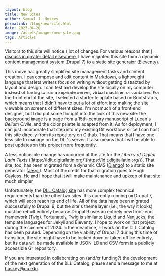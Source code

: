 ```yaml
---
layout: blog
title: New Sites
author: Samuel J. Huskey
permalink: /blog/new-site.html
date: 2023-08-20
image: /assets/images/new-site.png
tags: Articles
---
```


Visitors to this site will notice a lot of changes. For various reasons that [I discuss in greater detail elsewhere](/blog/technical-side.html), I have migrated this site from a dynamic content management system (Drupal 7) to a static site generator ([Eleventy](https://www.11ty.dev/)).

This move has greatly simplified site management tasks and content creation. I can compose and edit content in [Markdown](https://www.markdownguide.org/), a lightweight language that lets writers focus on writing without getting distracted by layout and design. I can test and develop the site locally on my computer instead of having to run a separate server, virtual machine, or container. For the front end of the site, I selected a starter template based on Bootstrap 5, which means that I didn't have to put a lot of effort into making the site viewable on screens of different sizes. I'm not much of a front-end designer, but I did put some thought into the look of this new site: the background image is a page from a 15th-century manuscript of Lucan's _Bellum Civile_, and the color palette is adapted from it. As for deployment, I can just incorporate that step into my existing Git workflow, since I can host this site directly from its repository on Github. That means that I have one less site to manage on the DLL's server. It also means that I will be able to post updates on this project more frequently.

A less noticeable change has occurred at the site for the _Library of Digital Latin Texts_ ([https://ldlt.digitallatin.org/](https://ldlt.digitallatin.org/)). That site, too, has been migrated from a dynamic CMS ([Django](https://www.django-cms.org/en/)) to a static site generator ([Jekyll](https://jekyllrb.com/)). Most of the credit for that migration goes to Hugh Cayless. He and I hope that it will make maintenance and upkeep of that site much simpler.

Unfortunately, the [DLL Catalog site](https://catalog.digitallatin.org/) has more complex technical requirements than the other two sites. It is currently running on Drupal 7, which will soon reach its end of life. All of the data have been migrated successfully to Drupal 9, but the site's theme layer (i.e., the way it looks) must be rebuilt entirely because Drupal 9 uses an entirely new front-end framework ([Twig](https://twig.symfony.com/)). Fortunately, Twig is similar to [Liquid](https://shopify.github.io/liquid/) and [Nunjucks](https://mozilla.github.io/nunjucks/), the template languages for Jekyll and Eleventy. I hope to work on that project during the summer of 2024. In the meantime, all work on the DLL Catalog has been paused. Depending on the viability of Drupal 7 during this time of transition, the site might have to be locked down or taken offline entirely, but its data will be made available in JSON-LD and CSV form in a publicly accessible Git repository.

If you are interested in collaborating on (and/or funding?) the development of the next generation of the DLL Catalog, please send a message to me at [huskey@ou.edu](mailto:huskey@ou.edu).

